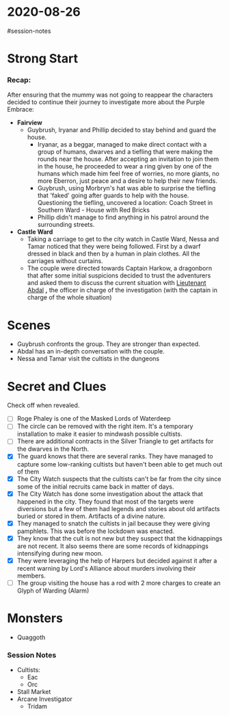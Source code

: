 # 2020-08-26

\#session-notes 

# Strong Start

### Recap:

After ensuring that the mummy was not going to reappear the characters decided to continue their journey to investigate more about the Purple Embrace:

* **Fairview**
  * Guybrush, Iryanar and Phillip decided to stay behind and guard the house.
    * Iryanar, as a beggar, managed to make direct contact with a group of humans, dwarves and a tiefling that were making the rounds near the house. After accepting an invitation to join them in the house, he proceeded to wear a ring given by one of the humans which made him feel free of worries, no more giants, no more Eberron, just peace and a desire to help their new friends.
    * Guybrush, using Morbryn's hat was able to surprise the tiefling that 'faked' going after guards to help with the house. Questioning the tiefling, uncovered a location: Coach Street in Southern Ward - House with Red Bricks
    * Phillip didn't manage to find anything in his patrol around the surrounding streets.
* **Castle Ward**
  * Taking a carriage to get to the city watch in Castle Ward, Nessa and Tamar noticed that they were being followed. First by a dwarf dressed in black and then by a human in plain clothes. All the carriages without curtains.
  * The couple were directed towards Captain Harkow, a dragonborn that after some initial suspicions decided to trust the adventurers and asked them to discuss the current situation with [Lieutenant Abdal](..\NPC\Lieutenant%20Abdal.md) **,** the officer in charge of the investigation (with the captain in charge of the whole situation)

# Scenes

* Guybrush confronts the group. They are stronger than expected.
* Abdal has an in-depth conversation with the couple.
* Nessa and Tamar visit the cultists in the dungeons

# Secret and Clues

Check off when revealed.

* [ ] Roge Phaley is one of the Masked Lords of Waterdeep
* [ ] The circle can be removed with the right item. It's a temporary installation to make it easier to mindwash possible cultists.
* [ ] There are additional contracts in the Silver Triangle to get artifacts for the dwarves in the North.
* [x] The guard knows that there are several ranks. They have managed to capture some low-ranking cultists but haven't been able to get much out of them
* [x] The City Watch suspects that the cultists can't be far from the city since some of the initial recruits came back in matter of days.
* [x] The City Watch has done some investigation about the attack that happened in the city. They found that most of the targets were diversions but a few of them had legends and stories about old artifacts buried or stored in them. Artifacts of a divine nature.
* [x] They managed to snatch the cultists in jail because they were giving pamphlets. This was before the lockdown was enacted.
* [x] They know that the cult is not new but they suspect that the kidnappings are not recent. It also seems there are some records of kidnappings intensifying during new moon.
* [x] They were leveraging the help of Harpers but decided against it after a recent warning by Lord's Alliance about murders involving their members.
* [ ] The group visiting the house has a rod with 2 more charges to create an Glyph of Warding (Alarm)

# Monsters

* Quaggoth

### Session Notes

* Cultists:
  * Eac
  * Orc
* Stall Market
* Arcane Investigator
  * Tridam

